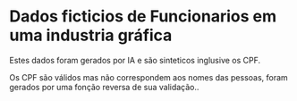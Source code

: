 # Dados ficticios de Funcionarios em uma industria gráfica

Estes dados foram gerados por IA e são sinteticos inglusive os CPF.

Os CPF são válidos mas não correspondem aos nomes das pessoas, foram gerados por uma fonção reversa de sua validação..